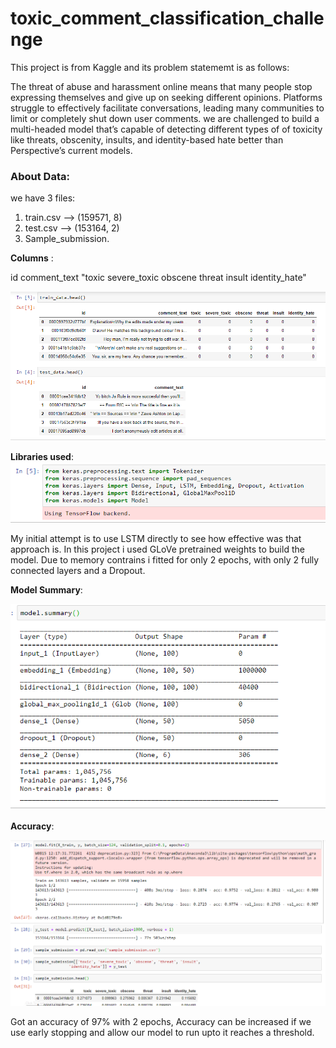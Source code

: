 # __toxic_comment_classification_challenge__

This project is from Kaggle and its problem statememt is as follows:

The threat of abuse and harassment online means that many people stop expressing themselves and give up on seeking different opinions. Platforms struggle to effectively facilitate conversations, leading many communities to limit or completely shut down user comments.
we are challenged to build a multi-headed model that’s capable of detecting different types of of toxicity like threats, obscenity, insults, and identity-based hate better than Perspective’s current models.

### About Data:

we have 3 files:
1. train.csv --> (159571, 8)
2. test.csv  --> (153164, 2)
3. Sample_submission.

**Columns** :

id 
comment_text
"toxic 
severe_toxic
obscene
threat
insult
identity_hate"

![center](./images/data.png)

**Libraries used**:
![center](./images/libs.png)

My initial attempt is to use LSTM directly to see how effective was that approach is. In this project i used GLoVe pretrained weights to build the model. Due to memory contrains i fitted for only 2 epochs, with only 2 fully connected layers and a Dropout.

**Model Summary**:

![center](./images/model.png)

**Accuracy**:

![center](./images/result.png)

Got an accuracy of 97% with 2 epochs, Accuracy can be increased if we use early stopping and allow our model to run upto it reaches a threshold.
